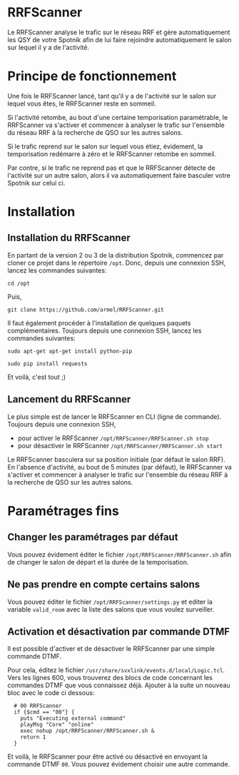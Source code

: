 # RRFScanner
Le RRFScanner analyse le trafic sur le réseau RRF et gère automatiquement les QSY de votre Spotnik afin de lui faire rejoindre automatiquement le salon sur lequel il y a de l'activité.

# Principe de fonctionnement
Une fois le RRFScanner lancé, tant qu'il y a de l'activité sur le salon sur lequel vous êtes, le RRFScanner reste en sommeil.

Si l'activité retombe, au bout d'une certaine temporisation paramétrable, le RRFScanner va s'activer et commencer à analyser le trafic sur l'ensemble du réseau RRF à la recherche de QSO sur les autres salons.

Si le trafic reprend sur le salon sur lequel vous étiez, évidement, la temporisation redémarre à zéro et le RRFScanner retombe en sommeil.

Par contre, si le trafic ne reprend pas et que le RRFScanner détecte de l'activité sur un autre salon, alors il va automatiquement faire basculer votre Spotnik sur celui ci.

# Installation

## Installation du RRFScanner

En partant de la version 2 ou 3 de la distribution Spotnik, commencez par cloner ce projet dans le répertoire `/opt`. Donc, depuis une connexion SSH, lancez les commandes suivantes:

`cd /opt`

Puis, 

`git clone https://github.com/armel/RRFScanner.git`

Il faut également procéder à l'installation de quelques paquets complémentaires. Toujours depuis une connexion SSH, lancez les commandes suivantes:

`sudo apt-get apt-get install python-pip`

`sudo pip install requests`

Et voilà, c'est tout ;)

## Lancement du RRFScanner

Le plus simple est de lancer le RRFScanner en CLI (ligne de commande). Toujours depuis une connexion SSH, 

- pour activer le RRFScanner `/opt/RRFScanner/RRFScanner.sh stop`
- pour désactiver le RRFScanner `/opt/RRFScanner/RRFScanner.sh start`

Le RRFScanner basculera sur sa position initiale (par défaut le salon RRF). En l'absence d'activité, au bout de 5 minutes (par défaut), le RRFScanner va s'activer et commencer à analyser le trafic sur l'ensemble du réseau RRF à la recherche de QSO sur les autres salons.

# Paramétrages fins

## Changer les paramétrages par défaut

Vous pouvez évidement éditer le fichier `/opt/RRFScanner/RRFScanner.sh` afin de changer le salon de départ et la durée de la temporisation. 

## Ne pas prendre en compte certains salons

Vous pouvez éditer le fichier `/opt/RRFScanner/settings.py` et editer la variable `valid_room` avec la liste des salons que vous voulez surveiller.


## Activation et désactivation par commande DTMF

Il est possible d'activer et de désactiver le RRFScanner par une simple commande DTMF.

Pour cela, éditez le fichier `/usr/share/svxlink/events.d/local/Logic.tcl`. Vers les lignes 600, vous trouverez des blocs de code concernant les commandes DTMF que vous connaissez déjà. Ajouter à la suite un nouveau bloc avec le code ci dessous:

```
  # 00 RRFScanner
  if {$cmd == "00"} {
    puts "Executing external command"
    playMsg "Core" "online"
    exec nohup /opt/RRFScanner/RRFScanner.sh &
    return 1
  }
```

Et voilà, le RRFScanner pour être activé ou désactivé en envoyant la commande DTMF `00`. Vous pouvez évidement choisir une autre commande.

